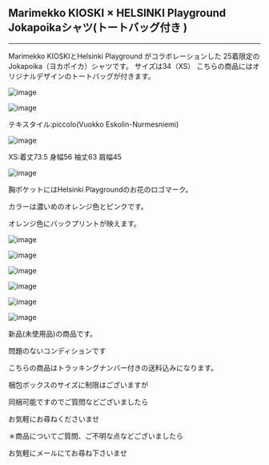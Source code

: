 <link rel="stylesheet" type="text/css" href="/assets/css/styles.css">

## Marimekko KIOSKI × HELSINKI Playground Jokapoikaシャツ(トートバッグ付き )

---

Marimekko KIOSKIとHelsinki Playground がコラボレーションした
25着限定のJokapoika（ヨカポイカ）シャツです。
サイズは34（XS）
こちらの商品にはオリジナルデザインのトートバッグが付きます。

![image](https://github.com/dkzakka/dkzakka.github.io/assets/68973947/1b80ab43-778a-4067-a02d-ac157b404464)

![image](https://github.com/dkzakka/dkzakka.github.io/assets/68973947/a474955f-ae34-4a8c-b04a-34cb0a2531b3)

テキスタイル:piccolo(Vuokko Eskolin-Nurmesniemi)

![image](https://github.com/dkzakka/dkzakka.github.io/assets/68973947/2e7ba388-2c52-4423-a204-45002a9b51f1)

XS:着丈73.5 身幅56 袖丈63 肩幅45

![image](https://github.com/dkzakka/dkzakka.github.io/assets/68973947/7800c2c8-5e51-4cac-8ed1-b83d24525118)

胸ポケットにはHelsinki Playgroundのお花のロゴマーク。

カラーは濃いめのオレンジ色とピンクです。

オレンジ色にバックプリントが映えます。

![image](https://github.com/dkzakka/dkzakka.github.io/assets/68973947/07fa19ce-0706-41ec-8397-daaa08c6a15d)

![image](https://github.com/dkzakka/dkzakka.github.io/assets/68973947/1cb63e35-57d2-4554-bd95-fd94d96fa9f9)

![image](https://github.com/dkzakka/dkzakka.github.io/assets/68973947/e9b6432a-566c-4532-9523-4858f222e121)

![image](https://github.com/dkzakka/dkzakka.github.io/assets/68973947/cd35b2af-844c-429c-add6-73933945cf0c)

![image](https://github.com/dkzakka/dkzakka.github.io/assets/68973947/690b3db1-fd5e-42aa-90fb-3cd50a201d95)

![image](https://github.com/dkzakka/dkzakka.github.io/assets/68973947/eb280e17-46eb-46b5-92e5-02100e17cf13)

新品(未使用品)の商品です。

問題のないコンディションです

こちらの商品はトラッキングナンバー付きの送料込みになります。

梱包ボックスのサイズに制限はございますが

同梱可能ですのでご質問などございましたら

お気軽にお尋ねくださいませ

＊商品についてご質問、ご不明な点などございましたら

お気軽にメールにてお尋ね下さいませ
